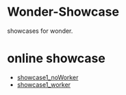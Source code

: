 # Wonder-Showcase
showcases for wonder.



# online showcase

- [showcase1_noWorker](./showcase1/publish/showcase_publish_noWorker/index.html)
- [showcase1_worker](./showcase1/publish/showcase_publish_worker/index.html)